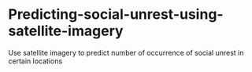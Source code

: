 # Predicting-social-unrest-using-satellite-imagery
Use satellite imagery to predict number of occurrence of social unrest in certain locations

